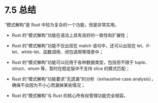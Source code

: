 # 7.5 总结

“模式解构”是 Rust 中较为复杂的一个功能，但是非常实用。

* Rust 的“模式解构”功能在语法上具有良好的一致性和扩展性；

* Rust 的“模式解构”功能不仅出现在 match 语句中，还可以出现在 let、if-let、while-let、函数调用、闭包调用等情景中；

* Rust 的“模式解构”功能可以应用于各种数据类型，包括但不限于 tuple、struct、enum 等，暂时在稳定版中不支持 slice 的模式匹配；

* Rust 的“模式解构”功能要求“无遗漏”的分析（exhaustive case analysis），确保不会因为不小心而漏掉某些情况；

* Rust 的“模式解构”与 Rust 的核心所有权管理功能完全相容。
